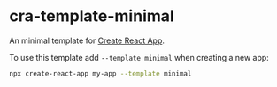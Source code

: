 # cra-template-minimal

An minimal template for [Create React App](https://github.com/facebook/create-react-app).

To use this template add `--template minimal` when creating a new app:

```sh
npx create-react-app my-app --template minimal
```
